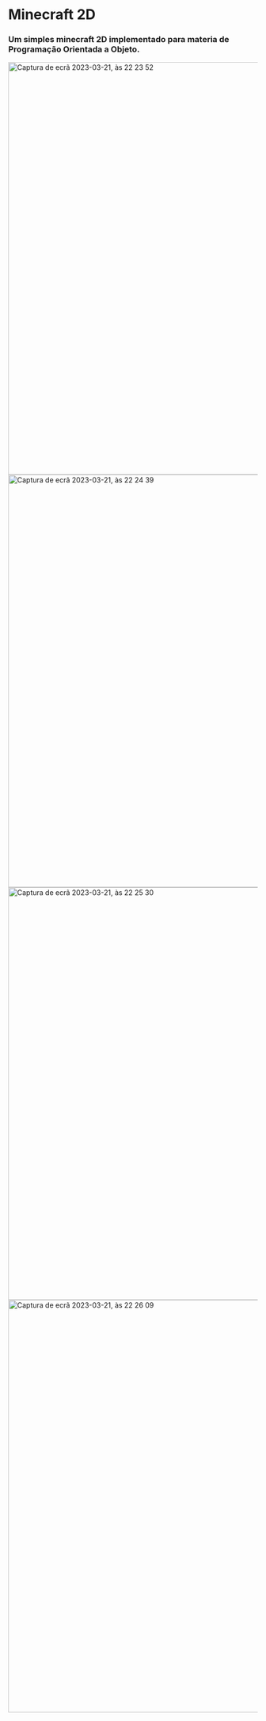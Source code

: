 # Minecraft 2D

### Um simples minecraft 2D implementado para materia de Programação Orientada a Objeto.
<img width="832" alt="Captura de ecrã 2023-03-21, às 22 23 52" src="https://user-images.githubusercontent.com/111063166/226781063-7a536b33-d36e-4654-ae68-9db9f8b9cec8.png">
<img width="832" alt="Captura de ecrã 2023-03-21, às 22 24 39" src="https://user-images.githubusercontent.com/111063166/226781065-768fe257-fb4e-468c-899b-0cc1df67945b.png">
<img width="832" alt="Captura de ecrã 2023-03-21, às 22 25 30" src="https://user-images.githubusercontent.com/111063166/226781068-6fa14193-bdd9-4090-8de6-c7bb73a289e9.png">
<img width="832" alt="Captura de ecrã 2023-03-21, às 22 26 09" src="https://user-images.githubusercontent.com/111063166/226781070-9484743b-c869-4b6d-8093-4a6f3c24b64e.png">
